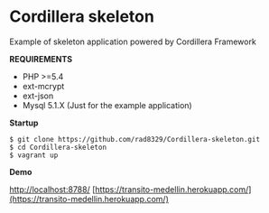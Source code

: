 # Cordillera skeleton
Example of skeleton application powered by Cordillera Framework

**REQUIREMENTS**

* PHP >=5.4
* ext-mcrypt
* ext-json
* Mysql 5.1.X (Just for the example application)

**Startup**

	$ git clone https://github.com/rad8329/Cordillera-skeleton.git
	$ cd Cordillera-skeleton
	$ vagrant up

**Demo**

[http://localhost:8788/](http://localhost:8788/)
[https://transito-medellin.herokuapp.com/](https://transito-medellin.herokuapp.com/)
